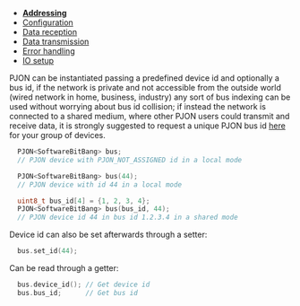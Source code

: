- **[Addressing](/documentation/addressing.md)**
- [Configuration](/documentation/configuration.md)
- [Data reception](/documentation/data-reception.md)
- [Data transmission](/documentation/data-transmission.md)
- [Error handling](/documentation/error-handling.md)
- [IO setup](/documentation/io-setup.md)

PJON can be instantiated passing a predefined device id and optionally a bus id, if the network is private and not accessible from the outside world (wired network in home, business, industry) any sort of bus indexing can be used without worrying about bus id collision; if instead the network is connected to a shared medium, where other PJON users could transmit and receive data, it is strongly suggested to request a unique PJON bus id [here](http://www.pjon.org/get-bus-id.php) for your group of devices.
```cpp  
  PJON<SoftwareBitBang> bus;
  // PJON device with PJON_NOT_ASSIGNED id in a local mode

  PJON<SoftwareBitBang> bus(44);
  // PJON device with id 44 in a local mode

  uint8_t bus_id[4] = {1, 2, 3, 4};
  PJON<SoftwareBitBang> bus(bus_id, 44);
  // PJON device id 44 in bus id 1.2.3.4 in a shared mode
```
Device id can also be set afterwards through a setter:
```cpp  
  bus.set_id(44);  
```
Can be read through a getter:
```cpp  
  bus.device_id(); // Get device id
  bus.bus_id;      // Get bus id
```
